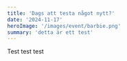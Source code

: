 ```yaml
---
title: 'Dags att testa något nytt?'
date: '2024-11-17'
heroImage: '/images/event/barbie.png'
summary: 'detta är ett test'
---
```


Test test test